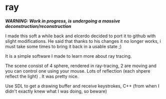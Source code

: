 ray
===

***WARNING: Work in progress, is undergoing a massive deconstruction/reconstruction***

I made this soft a while back and elcerdo decided to port it to github with slight modifications. 
He said that thanks to his changes it no longer works, i must take some times to bring it back in a usable state ;)

It is a simple software I made to learn more about ray tracing. 

The scene consist of 4 sphere, rendered in ray-tracing, 2 are moving and you can control one using your mouse. Lots of reflection (each shpere reflect the light) .
It was pretty nice.

Use SDL to get a drawing buffer and receive keystrokes, C++ (from when I didn't exactly knew what I was doing, so beware)
